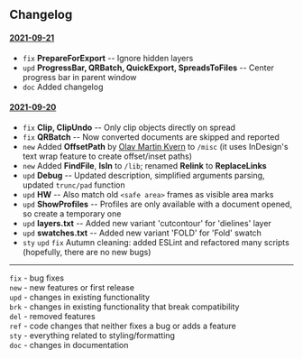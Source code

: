 ## Changelog

#### [2021-09-21](https://github.com/pchiorean/Indentz/search?q=committer-date%3A2021-09-21&type=commits)
- `fix` **PrepareForExport** -- Ignore hidden layers
- `upd` **ProgressBar, QRBatch, QuickExport, SpreadsToFiles** -- Center progress bar in parent window
- `doc` Added changelog

#### [2021-09-20](https://github.com/pchiorean/Indentz/search?q=committer-date%3A2021-09-20&type=commits)
- `fix` **Clip, ClipUndo** -- Only clip objects directly on spread
- `fix` **QRBatch** -- Now converted documents are skipped and reported
- `new` Added **OffsetPath** by [Olav Martin Kvern](https://www.siliconpublishing.com/blog/free-indesign-scripts/) to `/misc` (it uses InDesign's text wrap feature to create offset/inset paths)
- `new` Added **FindFile**, **IsIn** to `/lib`; renamed **Relink** to **ReplaceLinks**
- `upd` **Debug** -- Updated description, simplified arguments parsing, updated `trunc/pad` function
- `upd` **HW** -- Also match old `<safe area>` frames as visible area marks
- `upd` **ShowProfiles** -- Profiles are only available with a document opened, so create a temporary one
- `upd` **layers.txt** -- Added new variant 'cutcontour' for 'dielines' layer
- `upd` **swatches.txt** -- Added new variant 'FOLD' for 'Fold' swatch
- `sty` `upd` `fix` Autumn cleaning: added ESLint and refactored many scripts (hopefully, there are no new bugs)

---

`fix` - bug fixes\
`new` - new features or first release\
`upd` - changes in existing functionality\
`brk` - changes in existing functionality that break compatibility\
`del` - removed features\
`ref` - code changes that neither fixes a bug or adds a feature\
`sty` - everything related to styling/formatting\
`doc` - changes in documentation